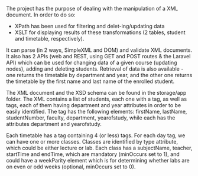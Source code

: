 The project has the purpose of dealing with the manipulation of a XML document. In order to do so:

- XPath has been used for filtering and delet-ing/updating data
- XSLT for displaying results of these transformations (2 tables, student and timetable, respectively).

It can parse (in 2 ways, SimpleXML and DOM) and validate XML documents. It also has 2 APIs (web and REST, using GET and POST routes & the Laravel API) which can be used for changing data of a given course (updating nodes), adding and deleting students. Retrieval of data is also
available - one returns the timetable by department and year, and the other one returns the timetable by the first name and last name of the enrolled student.

The XML document and the XSD schema can be found in the storage/app folder. The XML contains a list of students, each one with a <student> tag, as well as <timetable> tags, each of them having department and year
attributes in order to be easily identified. The <student> tag has the following elements: firstName, lastName, studentNumber, faculty, department, yearofstudy, while each <timetable> has the attributes department and yearofstudy.

Each timetable has a <week> tag containing 4 (or less) <day> tags. For each day tag, we can have one or more classes. Classes are identified by type attribute, which could be either lecture or lab. Each class has a subjectName, teacher, startTime and endTime, which are mandatory (minOccurs set to 1), and could have a weekParity element which is for determining whether labs are on even or odd weeks (optional, minOccurs set to 0). 
